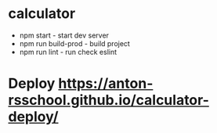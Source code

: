 # calculator

* npm start - start dev server
* npm run build-prod - build project
* npm run lint - run check eslint

 # Deploy https://anton-rsschool.github.io/calculator-deploy/